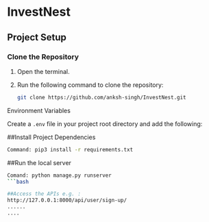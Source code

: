 # InvestNest
## Project Setup

### Clone the Repository

1. Open the terminal.
2. Run the following command to clone the repository:

    ```bash
    git clone https://github.com/anksh-singh/InvestNest.git
    ```


Environment Variables 

Create a `.env` file in your project root directory and add the following:


##Install Project Dependencies
```bash
Command: pip3 install -r requirements.txt
 ```

##Run the local server
```bash
Comand: python manage.py runserver
```bash

##Access the APIs e.g. : 
http://127.0.0.1:8000/api/user/sign-up/
......
....
